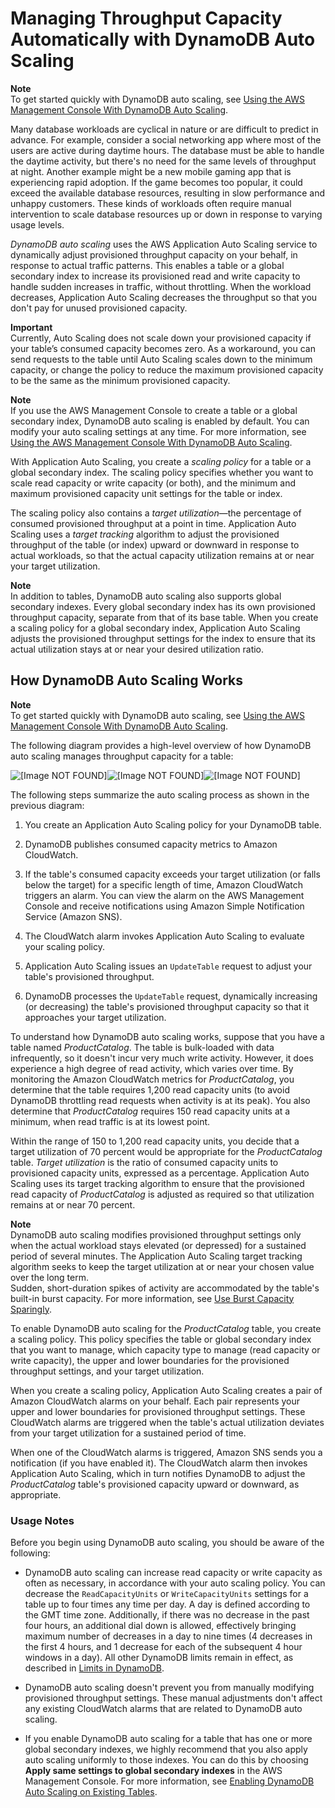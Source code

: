 # Managing Throughput Capacity Automatically with DynamoDB Auto Scaling<a name="AutoScaling"></a>

**Note**  
To get started quickly with DynamoDB auto scaling, see [Using the AWS Management Console With DynamoDB Auto Scaling](AutoScaling.Console.md)\.

Many database workloads are cyclical in nature or are difficult to predict in advance\. For example, consider a social networking app where most of the users are active during daytime hours\. The database must be able to handle the daytime activity, but there's no need for the same levels of throughput at night\. Another example might be a new mobile gaming app that is experiencing rapid adoption\. If the game becomes too popular, it could exceed the available database resources, resulting in slow performance and unhappy customers\. These kinds of workloads often require manual intervention to scale database resources up or down in response to varying usage levels\.

*DynamoDB auto scaling* uses the AWS Application Auto Scaling service to dynamically adjust provisioned throughput capacity on your behalf, in response to actual traffic patterns\. This enables a table or a global secondary index to increase its provisioned read and write capacity to handle sudden increases in traffic, without throttling\. When the workload decreases, Application Auto Scaling decreases the throughput so that you don't pay for unused provisioned capacity\.

**Important**  
 Currently, Auto Scaling does not scale down your provisioned capacity if your table’s consumed capacity becomes zero\. As a workaround, you can send requests to the table until Auto Scaling scales down to the minimum capacity, or change the policy to reduce the maximum provisioned capacity to be the same as the minimum provisioned capacity\. 

**Note**  
If you use the AWS Management Console to create a table or a global secondary index, DynamoDB auto scaling is enabled by default\. You can modify your auto scaling settings at any time\. For more information, see [Using the AWS Management Console With DynamoDB Auto Scaling](AutoScaling.Console.md)\.

With Application Auto Scaling, you create a *scaling policy* for a table or a global secondary index\. The scaling policy specifies whether you want to scale read capacity or write capacity \(or both\), and the minimum and maximum provisioned capacity unit settings for the table or index\.

The scaling policy also contains a *target utilization*—the percentage of consumed provisioned throughput at a point in time\. Application Auto Scaling uses a *target tracking* algorithm to adjust the provisioned throughput of the table \(or index\) upward or downward in response to actual workloads, so that the actual capacity utilization remains at or near your target utilization\.

**Note**  
In addition to tables, DynamoDB auto scaling also supports global secondary indexes\. Every global secondary index has its own provisioned throughput capacity, separate from that of its base table\. When you create a scaling policy for a global secondary index, Application Auto Scaling adjusts the provisioned throughput settings for the index to ensure that its actual utilization stays at or near your desired utilization ratio\.

## How DynamoDB Auto Scaling Works<a name="AutoScaling.HowItWorks"></a>

**Note**  
To get started quickly with DynamoDB auto scaling, see [Using the AWS Management Console With DynamoDB Auto Scaling](AutoScaling.Console.md)\.

The following diagram provides a high\-level overview of how DynamoDB auto scaling manages throughput capacity for a table:

![\[Image NOT FOUND\]](http://docs.aws.amazon.com/amazondynamodb/latest/developerguide/)![\[Image NOT FOUND\]](http://docs.aws.amazon.com/amazondynamodb/latest/developerguide/)![\[Image NOT FOUND\]](http://docs.aws.amazon.com/amazondynamodb/latest/developerguide/)

The following steps summarize the auto scaling process as shown in the previous diagram:

1. You create an Application Auto Scaling policy for your DynamoDB table\.

1. DynamoDB publishes consumed capacity metrics to Amazon CloudWatch\. 

1. If the table's consumed capacity exceeds your target utilization \(or falls below the target\) for a specific length of time, Amazon CloudWatch triggers an alarm\. You can view the alarm on the AWS Management Console and receive notifications using Amazon Simple Notification Service \(Amazon SNS\)\.

1. The CloudWatch alarm invokes Application Auto Scaling to evaluate your scaling policy\.

1. Application Auto Scaling issues an `UpdateTable` request to adjust your table's provisioned throughput\.

1. DynamoDB processes the `UpdateTable` request, dynamically increasing \(or decreasing\) the table's provisioned throughput capacity so that it approaches your target utilization\.

To understand how DynamoDB auto scaling works, suppose that you have a table named *ProductCatalog*\. The table is bulk\-loaded with data infrequently, so it doesn't incur very much write activity\. However, it does experience a high degree of read activity, which varies over time\. By monitoring the Amazon CloudWatch metrics for *ProductCatalog*, you determine that the table requires 1,200 read capacity units \(to avoid DynamoDB throttling read requests when activity is at its peak\)\. You also determine that *ProductCatalog* requires 150 read capacity units at a minimum, when read traffic is at its lowest point\.

Within the range of 150 to 1,200 read capacity units, you decide that a target utilization of 70 percent would be appropriate for the *ProductCatalog* table\. *Target utilization* is the ratio of consumed capacity units to provisioned capacity units, expressed as a percentage\. Application Auto Scaling uses its target tracking algorithm to ensure that the provisioned read capacity of *ProductCatalog* is adjusted as required so that utilization remains at or near 70 percent\.

**Note**  
DynamoDB auto scaling modifies provisioned throughput settings only when the actual workload stays elevated \(or depressed\) for a sustained period of several minutes\. The Application Auto Scaling target tracking algorithm seeks to keep the target utilization at or near your chosen value over the long term\.  
Sudden, short\-duration spikes of activity are accommodated by the table's built\-in burst capacity\. For more information, see [Use Burst Capacity Sparingly](GuidelinesForTables.md#GuidelinesForTables.Bursting)\.

To enable DynamoDB auto scaling for the *ProductCatalog* table, you create a scaling policy\. This policy specifies the table or global secondary index that you want to manage, which capacity type to manage \(read capacity or write capacity\), the upper and lower boundaries for the provisioned throughput settings, and your target utilization\.

When you create a scaling policy, Application Auto Scaling creates a pair of Amazon CloudWatch alarms on your behalf\. Each pair represents your upper and lower boundaries for provisioned throughput settings\. These CloudWatch alarms are triggered when the table's actual utilization deviates from your target utilization for a sustained period of time\.

When one of the CloudWatch alarms is triggered, Amazon SNS sends you a notification \(if you have enabled it\)\. The CloudWatch alarm then invokes Application Auto Scaling, which in turn notifies DynamoDB to adjust the *ProductCatalog* table's provisioned capacity upward or downward, as appropriate\.

### Usage Notes<a name="AutoScaling.UsageNotes"></a>

Before you begin using DynamoDB auto scaling, you should be aware of the following:

+ DynamoDB auto scaling can increase read capacity or write capacity as often as necessary, in accordance with your auto scaling policy\. You can decrease the `ReadCapacityUnits` or `WriteCapacityUnits` settings for a table up to four times any time per day\. A day is defined according to the GMT time zone\. Additionally, if there was no decrease in the past four hours, an additional dial down is allowed, effectively bringing maximum number of decreases in a day to nine times \(4 decreases in the first 4 hours, and 1 decrease for each of the subsequent 4 hour windows in a day\)\. All other DynamoDB limits remain in effect, as described in [Limits in DynamoDB](http://docs.aws.amazon.com/amazondynamodb/latest/developerguide/Limits.html)\. 

+ DynamoDB auto scaling doesn't prevent you from manually modifying provisioned throughput settings\. These manual adjustments don't affect any existing CloudWatch alarms that are related to DynamoDB auto scaling\.

+ If you enable DynamoDB auto scaling for a table that has one or more global secondary indexes, we highly recommend that you also apply auto scaling uniformly to those indexes\. You can do this by choosing **Apply same settings to global secondary indexes** in the AWS Management Console\. For more information, see [Enabling DynamoDB Auto Scaling on Existing Tables](AutoScaling.Console.md#AutoScaling.Console.ExistingTable)\.